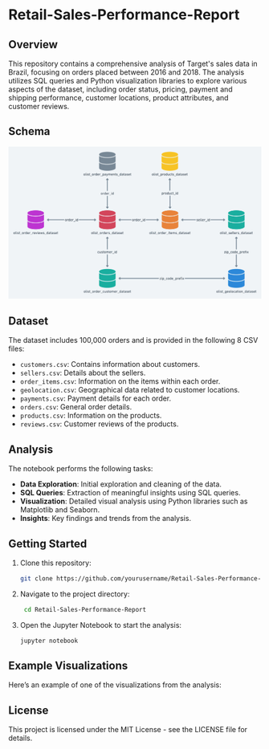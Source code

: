 # Retail-Sales-Performance-Report

## Overview

This repository contains a comprehensive analysis of Target's sales data in Brazil, focusing on orders placed between 2016 and 2018. The analysis utilizes SQL queries and Python visualization libraries to explore various aspects of the dataset, including order status, pricing, payment and shipping performance, customer locations, product attributes, and customer reviews.

## Schema
![(images/schema.png)](https://github.com/Devg1804/Retail-Sales-Performance-Report/blob/main/schema.png)

## Dataset

The dataset includes 100,000 orders and is provided in the following 8 CSV files:

- `customers.csv`: Contains information about customers.
- `sellers.csv`: Details about the sellers.
- `order_items.csv`: Information on the items within each order.
- `geolocation.csv`: Geographical data related to customer locations.
- `payments.csv`: Payment details for each order.
- `orders.csv`: General order details.
- `products.csv`: Information on the products.
- `reviews.csv`: Customer reviews of the products.

## Analysis

The notebook performs the following tasks:

- **Data Exploration**: Initial exploration and cleaning of the data.
- **SQL Queries**: Extraction of meaningful insights using SQL queries.
- **Visualization**: Detailed visual analysis using Python libraries such as Matplotlib and Seaborn.
- **Insights**: Key findings and trends from the analysis.

## Getting Started

1. Clone this repository:
   ```bash
   git clone https://github.com/yourusername/Retail-Sales-Performance-Report.git

2. Navigate to the project directory:
   ```bash
    cd Retail-Sales-Performance-Report

3. Open the Jupyter Notebook to start the analysis:
    ```bash
    jupyter notebook

## Example Visualizations
Here’s an example of one of the visualizations from the analysis:


## License
This project is licensed under the MIT License - see the LICENSE file for details.
